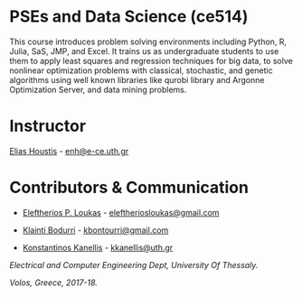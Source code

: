 # PSEs and Data Science (ce514)

This course introduces problem solving environments including Python, R, Julia, SaS, JMP, and Excel.
It trains us as undergraduate students to use them to apply least squares and regression techniques for big data,
to solve nonlinear optimization problems with classical, stochastic, and genetic algorithms using
well known libraries like qurobi library and Argonne Optimization Server, and data mining problems.

# Instructor
[Elias Houstis](https://www.e-ce.uth.gr/department/faculty/enh/) - enh@e-ce.uth.gr

# Contributors & Communication
* [Eleftherios P. Loukas](https://github.com/eloukas) - eleftheriosloukas@gmail.com

* [Klainti Bodurri](https://github.com/klainti) - kbontourri@gmail.com
	
* [Konstantinos Kanellis](https://github.com/kkanellis) - kkanellis@uth.gr



_Electrical and Computer Engineering Dept, University Of Thessaly._

_Volos, Greece, 2017-18._
